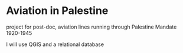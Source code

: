 # Aviation in Palestine

project for post-doc, aviation lines running through Palestine Mandate 1920-1945

I will use QGIS and a relational database
